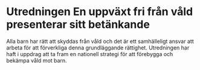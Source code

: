 # Utredningen En uppväxt fri från våld presenterar sitt betänkande

Alla barn har rätt att skyddas från våld och det är ett samhälleligt ansvar att arbeta för att förverkliga denna grundläggande rättighet. Utredningen har haft i uppdrag att ta fram en nationell strategi för att förebygga och bekämpa våld mot barn.
